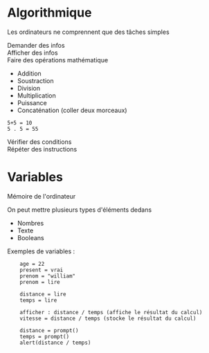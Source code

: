 # Algorithmique
Les ordinateurs ne comprennent que des tâches simples

Demander des infos <br/>
Afficher des infos <br/>
Faire des opérations mathématique
 - Addition
 - Soustraction
 - Division
 - Multiplication
 - Puissance
 - Concaténation (coller deux morceaux)
```
5+5 = 10
5 . 5 = 55
```
Vérifier des conditions <br/>
Répéter des instructions


# Variables

Mémoire de l'ordinateur

On peut mettre plusieurs types d'éléments dedans
 - Nombres
 - Texte
 - Booleans 

Exemples de variables :
```
    age = 22
    present = vrai
    prenom = "william"
    prenom = lire
```
```
    distance = lire
    temps = lire
```
```
    afficher : distance / temps (affiche le résultat du calcul)
    vitesse = distance / temps (stocke le résultat du calcul)
```
```
    distance = prompt()
    temps = prompt()
    alert(distance / temps)
```

